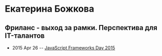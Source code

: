 # Екатерина Божкова

## Фриланс - выход за рамки. Перспектива для IT-талантов
- 2015 Apr 26 -- [JavaScript Frameworks Day 2015](http://frameworksdays.com/event/js-frameworks-day-2015/review/freelance)    
